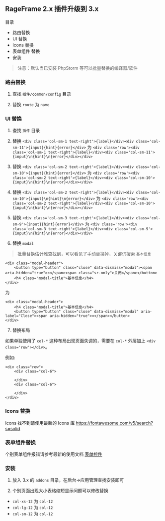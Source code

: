 ## RageFrame 2.x 插件升级到 3.x

目录

- 路由替换
- UI 替换
- Icons 替换
- 表单组件 替换
- 安装

> 注意：默认当已安装 PhpStorm 等可以批量替换的编译器/软件

### 路由替换

1. 查找 `插件/common/config` 目录

2. 替换 `route` 为 `name`


### UI 替换

1. 查找 `插件` 目录

2. 替换 `<div class='col-sm-1 text-right'>{label}</div><div class='col-sm-11'>{input}{hint}{error}</div>` 为 `<div class='row'><div class='col-sm-1 text-right'>{label}</div><div class='col-sm-11'>{input}\n{hint}\n{error}</div></div>`

3. 替换 `<div class='col-sm-2 text-right'>{label}</div><div class='col-sm-10'>{input}{hint}{error}</div>` 为 `<div class='row'><div class='col-sm-2 text-right'>{label}</div><div class='col-sm-10'>{input}\n{hint}\n{error}</div></div>`

4. 替换 `<div class='col-sm-2 text-right'>{label}</div><div class='col-sm-10'>{input}\n{hint}\n{error}</div>` 为 `<div class='row'><div class='col-sm-2 text-right'>{label}</div><div class='col-sm-10'>{input}\n{hint}\n{error}</div></div>`

5. 替换 `<div class='col-sm-3 text-right'>{label}</div><div class='col-sm-9'>{input}{hint}{error}</div>` 为 `<div class='row'><div class='col-sm-3 text-right'>{label}</div><div class='col-sm-9'>{input}\n{hint}\n{error}</div></div>`

6. 替换 `modal` 

> 批量替换估计难查找到，可以看见了手动替换掉，关键词搜索 `基本信息`

```
<div class="modal-header">
    <button type="button" class="close" data-dismiss="modal"><span aria-hidden="true">×</span><span class="sr-only">关闭</span></button>
    <h4 class="modal-title">基本信息</h4>
</div>
```

为

```
<div class="modal-header">
    <h4 class="modal-title">基本信息</h4>
    <button type="button" class="close" data-dismiss="modal" aria-label="Close"><span aria-hidden="true">×</span></button>
</div>
```

7. 替换布局

如果单独使用了 `col-*` 这种布局出现页面失调的，需要在 `col-*` 外层加上 `<div class='row'></div>`。

例如:

```
<div class="row">
    <div class="col-6">
        
    </div>
    <div class="col-6">
        
    </div>
</div>
```

### Icons 替换

Icons 找不到请使用最新的 Icons 库 https://fontawesome.com/v5/search?s=solid

### 表单组件替换

个别表单组件报错请参考最新的使用文档 [表单控件](sys-widget.md)

### 安装

1. 放入 3.x 的 `addons` 目录，在后台->应用管理查找安装即可

2. 个别页面出现大小表格缩短显示问题可以修改替换

 - `col-xs-12` 为 `col-12`
 - `col-lg-12` 为 `col-12`
 - `col-sm-12` 为 `col-12`